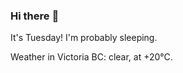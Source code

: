 ### Hi there :wave:

It's Tuesday! I'm probably sleeping.

Weather in Victoria BC: clear, at +20°C.
